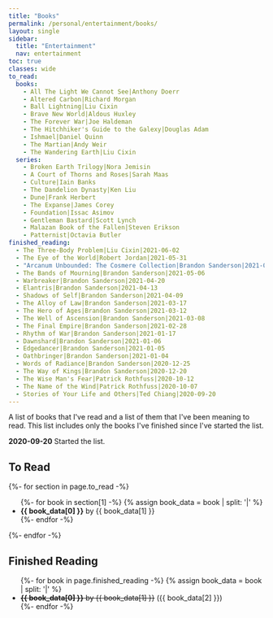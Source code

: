 ```yaml
---
title: "Books"
permalink: /personal/entertainment/books/
layout: single
sidebar:
  title: "Entertainment"
  nav: entertainment
toc: true
classes: wide
to_read:
  books:
    - All The Light We Cannot See|Anthony Doerr
    - Altered Carbon|Richard Morgan
    - Ball Lightning|Liu Cixin
    - Brave New World|Aldous Huxley
    - The Forever War|Joe Haldeman
    - The Hitchhiker's Guide to the Galexy|Douglas Adam
    - Ishmael|Daniel Quinn
    - The Martian|Andy Weir
    - The Wandering Earth|Liu Cixin
  series:
    - Broken Earth Trilogy|Nora Jemisin
    - A Court of Thorns and Roses|Sarah Maas
    - Culture|Iain Banks
    - The Dandelion Dynasty|Ken Liu
    - Dune|Frank Herbert
    - The Expanse|James Corey
    - Foundation|Issac Asimov
    - Gentleman Bastard|Scott Lynch
    - Malazan Book of the Fallen|Steven Erikson
    - Patternist|Octavia Butler
finished_reading:
  - The Three-Body Problem|Liu Cixin|2021-06-02
  - The Eye of the World|Robert Jordan|2021-05-31
  - "Arcanum Unbounded: The Cosmere Collection|Brandon Sanderson|2021-05-10"
  - The Bands of Mourning|Brandon Sanderson|2021-05-06
  - Warbreaker|Brandon Sanderson|2021-04-20
  - Elantris|Brandon Sanderson|2021-04-13
  - Shadows of Self|Brandon Sanderson|2021-04-09
  - The Alloy of Law|Brandon Sanderson|2021-03-17
  - The Hero of Ages|Brandon Sanderson|2021-03-12
  - The Well of Ascension|Brandon Sanderson|2021-03-08
  - The Final Empire|Brandon Sanderson|2021-02-28
  - Rhythm of War|Brandon Sanderson|2021-01-17
  - Dawnshard|Brandon Sanderson|2021-01-06
  - Edgedancer|Brandon Sanderson|2021-01-05
  - Oathbringer|Brandon Sanderson|2021-01-04
  - Words of Radiance|Brandon Sanderson|2020-12-25
  - The Way of Kings|Brandon Sanderson|2020-12-20
  - The Wise Man's Fear|Patrick Rothfuss|2020-10-12
  - The Name of the Wind|Patrick Rothfuss|2020-10-07
  - Stories of Your Life and Others|Ted Chiang|2020-09-20
---
```


A list of books that I've read and a list of them that I've been meaning to read.
This list includes only the books I've finished since I've started the list.

**2020-09-20** Started the list.

## To Read
<div>
  {%- for section in page.to_read -%}
    <ul>
      {%- for book in section[1] -%}
        {% assign book_data = book | split: '|' %}
        <li><b>{{ book_data[0] }}</b> by {{ book_data[1] }}</li>
      {%- endfor -%}
    </ul>
  {%- endfor -%}
</div>

## Finished Reading
<ul>
  {%- for book in page.finished_reading -%}
    {% assign book_data = book | split: '|' %}
    <li><s><b>{{ book_data[0] }}</b> by {{ book_data[1] }}</s> ({{ book_data[2] }})</li>
  {%- endfor -%}
</ul>
